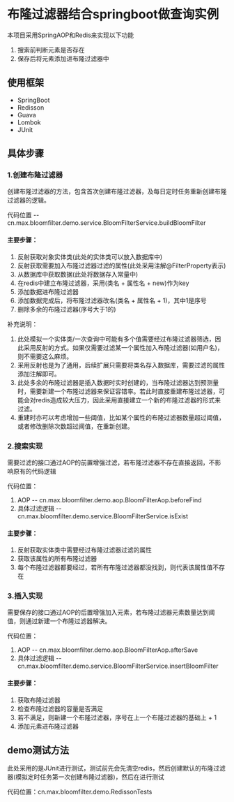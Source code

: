 # 布隆过滤器结合springboot做查询实例

本项目采用SpringAOP和Redis来实现以下功能
1. 搜索前判断元素是否存在
2. 保存后将元素添加进布隆过滤器中

## 使用框架
- SpringBoot
- Redisson
- Guava
- Lombok
- JUnit

## 具体步骤
### 1.创建布隆过滤器
创建布隆过滤器的方法，包含首次创建布隆过滤器，及每日定时任务重新创建布隆过滤器的逻辑。 

代码位置 -- cn.max.bloomfilter.demo.service.BloomFilterService.buildBloomFilter

#### 主要步骤：
1. 反射获取对象实体类(此处的实体类可以放入数据库中)
2. 反射获取需要加入布隆过滤器过滤的属性(此处采用注解@FilterProperty表示)
3. 从数据库中获取数据(此处将数据存入常量中)
4. 在redis中建立布隆过滤器，采用(类名 + 属性名 + new)作为key
5. 添加数据进布隆过滤器
6. 添加数据完成后，将布隆过滤器改名(类名 + 属性名 + 1)，其中1是序号
7. 删除多余的布隆过滤器(序号大于1的)

补充说明：
1. 此处模拟一个实体类/一次查询中可能有多个值需要经过布隆过滤器筛选，因此采用反射的方式。如果仅需要过滤某一个属性加入布隆过滤器(如用户名)，则不需要这么麻烦。
2. 采用反射也是为了通用，后续扩展只需要将类名存入数据库，需要过滤的属性添加注解即可。
3. 此处多余的布隆过滤器是插入数据时实时创建的，当布隆过滤器达到预测量时，需要新建一个布隆过滤器来保证容错率。若此时直接重建布隆过滤器，可能会对redis造成较大压力，因此采用直接建立一个新的布隆过滤器的形式来过滤。
4. 重建时亦可以考虑增加一些阈值，比如某个属性的布隆过滤器数量超过阈值，或者修改删除次数超过阈值，在重新创建。

### 2.搜索实现
需要过滤的接口通过AOP的前置增强过滤，若布隆过滤器不存在直接返回，不影响原有的代码逻辑

代码位置：
1. AOP -- cn.max.bloomfilter.demo.aop.BloomFilterAop.beforeFind
2. 具体过滤逻辑 -- cn.max.bloomfilter.demo.service.BloomFilterService.isExist

#### 主要步骤：
1. 反射获取实体类中需要经过布隆过滤器过滤的属性
2. 获取该属性的所有布隆过滤器
3. 每个布隆过滤器都要经过，若所有布隆过滤器都没找到，则代表该属性值不存在


### 3.插入实现
需要保存的接口通过AOP的后置增强加入元素，若布隆过滤器元素数量达到阈值，则通过新建一个布隆过滤器解决。

代码位置：
1. AOP -- cn.max.bloomfilter.demo.aop.BloomFilterAop.afterSave
2. 具体过滤逻辑 -- cn.max.bloomfilter.demo.service.BloomFilterService.insertBloomFilter

#### 主要步骤：
1. 获取布隆过滤器
2. 检查布隆过滤器的容量是否满足
3. 若不满足，则新建一个布隆过滤器，序号在上一个布隆过滤器的基础上 + 1
4. 添加元素进布隆过滤器

## demo测试方法
此处采用的是JUnit进行测试，测试前先会先清空redis，然后创建默认的布隆过滤器(模拟定时任务第一次创建布隆过滤器)，然后在进行测试

代码位置：cn.max.bloomfilter.demo.RedissonTests